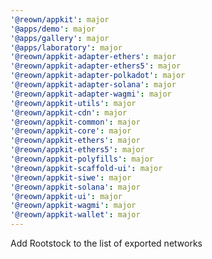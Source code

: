 ```yaml
---
'@reown/appkit': major
'@apps/demo': major
'@apps/gallery': major
'@apps/laboratory': major
'@reown/appkit-adapter-ethers': major
'@reown/appkit-adapter-ethers5': major
'@reown/appkit-adapter-polkadot': major
'@reown/appkit-adapter-solana': major
'@reown/appkit-adapter-wagmi': major
'@reown/appkit-utils': major
'@reown/appkit-cdn': major
'@reown/appkit-common': major
'@reown/appkit-core': major
'@reown/appkit-ethers': major
'@reown/appkit-ethers5': major
'@reown/appkit-polyfills': major
'@reown/appkit-scaffold-ui': major
'@reown/appkit-siwe': major
'@reown/appkit-solana': major
'@reown/appkit-ui': major
'@reown/appkit-wagmi': major
'@reown/appkit-wallet': major
---
```


Add Rootstock to the list of exported networks
